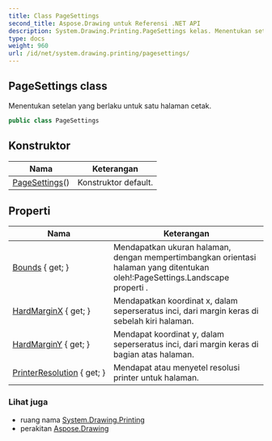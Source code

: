 ```yaml
---
title: Class PageSettings
second_title: Aspose.Drawing untuk Referensi .NET API
description: System.Drawing.Printing.PageSettings kelas. Menentukan setelan yang berlaku untuk satu halaman cetak.
type: docs
weight: 960
url: /id/net/system.drawing.printing/pagesettings/
---
```

## PageSettings class

Menentukan setelan yang berlaku untuk satu halaman cetak.

```csharp
public class PageSettings
```

## Konstruktor

| Nama | Keterangan |
| --- | --- |
| [PageSettings](pagesettings/)() | Konstruktor default. |

## Properti

| Nama | Keterangan |
| --- | --- |
| [Bounds](../../system.drawing.printing/pagesettings/bounds/) { get; } | Mendapatkan ukuran halaman, dengan mempertimbangkan orientasi halaman yang ditentukan oleh!:PageSettings.Landscape properti . |
| [HardMarginX](../../system.drawing.printing/pagesettings/hardmarginx/) { get; } | Mendapatkan koordinat x, dalam seperseratus inci, dari margin keras di sebelah kiri halaman. |
| [HardMarginY](../../system.drawing.printing/pagesettings/hardmarginy/) { get; } | Mendapat koordinat y, dalam seperseratus inci, dari margin keras di bagian atas halaman. |
| [PrinterResolution](../../system.drawing.printing/pagesettings/printerresolution/) { get; } | Mendapat atau menyetel resolusi printer untuk halaman. |

### Lihat juga

* ruang nama [System.Drawing.Printing](../../system.drawing.printing/)
* perakitan [Aspose.Drawing](../../)


